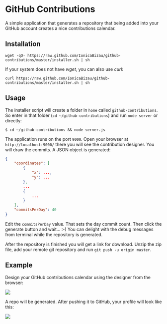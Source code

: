 GitHub Contributions
====================

A simple application that generates a repository that being added into your GitHub account creates a nice contributions calendar.

Installation
------------

    wget -qO- https://raw.github.com/IonicaBizau/github-contributions/master/installer.sh | sh

If your system does not have _wget_, you can also use _curl_:

    curl https://raw.github.com/IonicaBizau/github-contributions/master/installer.sh | sh

Usage
-----

The installer script will create a folder in `home` called `github-contributions`. So enter in that folder (`cd ~/github-contributions`) and run `node server` or directly:

```
$ cd ~/github-contributions && node server.js
```

The application runs on the port `9000`. Open your browser at `http://localhost:9000/` there you will see the contribution designer. You will draw the commits. A JSON object is generated:

```JSON
{
    "coordinates": [
        {
            "x": ...,
            "y": ...
        },
        ...
        {
            ...
        }
    ],
    "commitsPerDay": 40
}
```

Edit the `commitsPerDay` value. That sets the day commit count.
Then click the generate button and wait... :-) You can delight with the debug messages from terminal while the repository is generated.

After the repository is finished you will get a link for download. Unzip the zip file, add your remote git repository and run `git push -u origin master`.

Example
-------

Design your GitHub contributions calendar using the designer from the browser:

![](http://i.imgur.com/n5gjb0T.png)

A repo will be generated. After pushing it to GitHub, your profile will look like this:

![](http://i.imgur.com/Z8c1Ed0.png)
